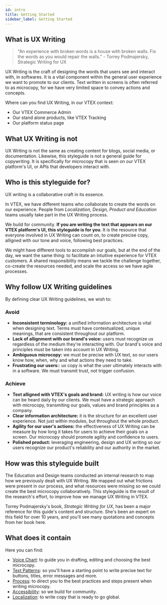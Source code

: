 ```yaml
---
id: intro
title: Getting Started
sidebar_label: Getting Started
---
```


## What is UX Writing


> "An experience with broken words is a house with broken walls. Fix the words as you would repair the walls." - Torrey Podmajersky, Strategic Writing for UX


UX Writing is the craft of designing the words that users see and interact with, in softwares. It is a vital component within the general user experience we want to promote to our clients. Text written in screens is often referred to as microcopy, for we have very limited space to convey actions and concepts.

 Where can you find UX Writing, in our VTEX context:  
- Our VTEX Commerce Admin    
- Our stand alone products, like VTEX Tracking    
- Our platform status page    

## What UX Writing is not

UX Writing is not the same as creating content for blogs, social media, or documentation. Likewise, this styleguide is not a general guide for copywriting. It is specifically for microcopy that is seen on our VTEX platform's UI, or APIs that developers interact with. 

## Who is this styleguide for?

UX writing is a collaborative craft in its essence.   

In VTEX, we have different teams who collaborate to create the words on our experience. People from  *Localization, Design, Product and Education* teams usually take part in the UX Writing process.   

We build for community. **If you are writing the text that appears on our VTEX platform's UI, this styleguide is for you**. It is the resource that everyone involved in  UX Writing can count on, to create precise copy, alligned with our tone and voice, following best practices.   

We might have different tools to accomplish our goals, but at the end of the day, we want the same thing: to facilitate an intuitive experience for VTEX customers. A shared responsibility means we tackle the challenge together, co-create the resources needed, and scale the access so we have agile processes.   


## Why follow UX Writing guidelines

By defining clear UX Writing guidelines, we wish to:

### Avoid
- **Inconsistent terminology:** a unified information architecture is vital when designing text. Terms must have contextualized, unique meanings, that are consistent throughout our platform.     
- **Lack of allignment with our brand's voice:** users must recognize us regardless of the medium they're interacting with. Our brand's voice and principles must be taken into account in UX Writing.  
- **Ambiguous microcopy:** we must be precise with UX text, so our users know how, when, why and what actions they need to take.   
- **Frustrating our users:**: ux copy is what the user ultimately interacts with in a software. We must transmit trust, not trigger confusion.     
 

### Achieve
- **Text alligned with VTEX's goals and brand:** UX writing is how our voice can be heard daily by our clients. We must have a strategic approach with microcopy, transmiting our goals, values and brand principles as a company.  
- **Clear information architecture:** it is the structure for an excellent user experience. Not just within modules, but throughout the whole product.   
- **Agility for our user's actions:** the effectiveness of UX Writing can be measure by how long it takes for users to achieve their goals on a screen. Our microcopy should promote agility and confidence to users.   
- **Polished product:** leveraging engineering, design and UX writing so our users recognize our product's reliability and our authority in the market.  



## How was this styleguide built


The Education and Design teams conducted an internal research to map how we previously dealt with UX Writing. We mapped out what frictions were present in our process, and what resources were missing so we could create the best microcopy collaboratively. This styleguide is the result of the research's effort, to improve how we manage UX Writing in VTEX.

Torrey Podmajersky's book, *Strategic Writing for UX*, has been a major reference for this guide's content and structure. She's been an expert on this field for over 10 years, and you'll see many quotations and concepts from her book here. 


## What does it contain

Here you can find:
- [Voice Chart](): to guide you in drafting, editing and choosing the best microcopy.  
- [Text Patterns](): so you'll have a starting point to write precise text for buttons, titles, error messages and more.  
- [Process](): to direct you to the best practices and steps present when writing microcopy.  
- [Accessibility](): so we build for community.  
- [Localization](): to write copy that is ready to go global.  


